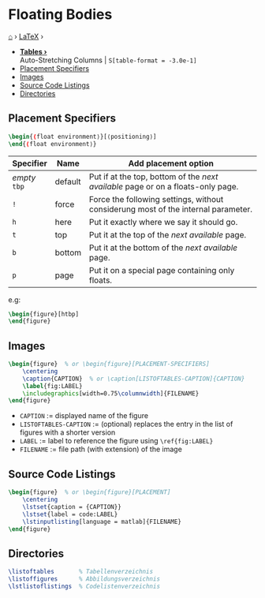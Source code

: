 # Floating Bodies
[⌂](../README.md) › [LaTeX](../README.md#latex) ›
- **[Tables ›](tables.md)**  
    Auto-Stretching Columns | `S[table-format = -3.0e-1]`
- [Placement Specifiers](#placement-specifiers)
- [Images](#images)
- [Source Code Listings](#source-code-listings)
- [Directories](#directories)

## Placement Specifiers

```latex
\begin{⟨float environment⟩}[⟨positioning⟩]
\end{⟨float environment⟩}
```


| Specifier          | Name    | Add placement option                                                              |
| ------------------ | ------- | --------------------------------------------------------------------------------- |
| _empty_ <br> `tbp` | default | Put if at the top, bottom of the _next available_ page or on a floats-only page.  |
| `!`                | force   | Force the following settings, without considerung most of the internal parameter. |
| `h`                | here    | Put it exactly where we say it should go.                                         |
| `t`                | top     | Put it at the top of the _next available_ page.                                   |
| `b`                | bottom  | Put it at the bottom of the _next available_ page.                                |
| `p`                | page    | Put it on a special page containing only floats.                                  |

e.g:
```latex
\begin{figure}[htbp]
\end{figure}
```

## Images

```latex
\begin{figure}  % or \begin{figure}[PLACEMENT-SPECIFIERS]
    \centering
    \caption{CAPTION}  % or \caption[LISTOFTABLES-CAPTION]{CAPTION}
    \label{fig:LABEL}
    \includegraphics[width=0.75\columnwidth]{FILENAME}
\end{figure}
```

- `CAPTION` := displayed name of the figure
- `LISTOFTABLES-CAPTION` := (optional) replaces the entry in the list of figures with a shorter version
- `LABEL` := label to reference the figure using `\ref{fig:LABEL}`
- `FILENAME` := file path (with extension) of the image 

## Source Code Listings
```latex
\begin{figure}  % or \begin{figure}[PLACEMENT]
    \centering
    \lstset{caption = {CAPTION}}
    \lstset{label = code:LABEL}
    \lstinputlisting[language = matlab]{FILENAME}
\end{figure}
```

## Directories

```latex
\listoftables       % Tabellenverzeichnis
\listoffigures      % Abbildungsverzeichnis
\lstlistoflistings  % Codelistenverzeichnis
```